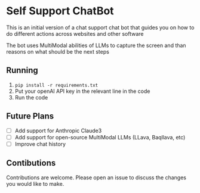 # Self Support ChatBot

This is an initial version of a chat support chat bot that guides you on how to do different actions across websites and other software

The bot uses MultiModal abilities of LLMs to capture the screen and than reasons on what should be the next steps

## Running

1. `pip install -r requirements.txt`
2. Put your openAI API key in the relevant line in the code
3. Run the code

## Future Plans

- [ ] Add support for Anthropic Claude3
- [ ] Add support for open-source MultiModal LLMs (LLava, Baqllava, etc)
- [ ] Improve chat history

## Contibutions

Contributions are welcome. Please open an issue to discuss the changes you would like to make.
